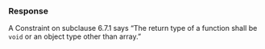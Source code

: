 ### Response

A Constraint on subclause 6.7.1 says “The return type of a function shall be
`void` or an object type other than array.”
